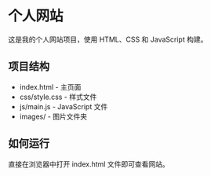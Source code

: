 # 个人网站

这是我的个人网站项目，使用 HTML、CSS 和 JavaScript 构建。

## 项目结构

- index.html - 主页面
- css/style.css - 样式文件
- js/main.js - JavaScript 文件
- images/ - 图片文件夹

## 如何运行

直接在浏览器中打开 index.html 文件即可查看网站。
